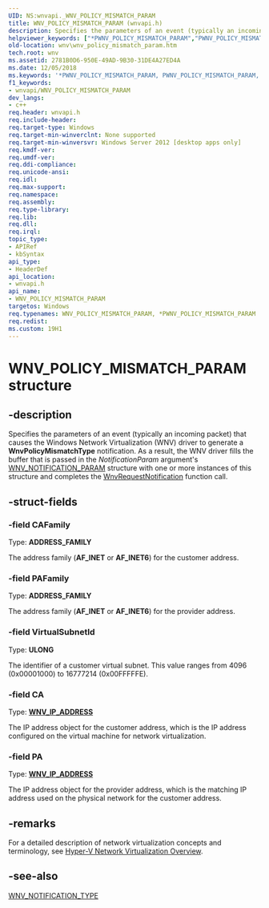 ```yaml
---
UID: NS:wnvapi._WNV_POLICY_MISMATCH_PARAM
title: WNV_POLICY_MISMATCH_PARAM (wnvapi.h)
description: Specifies the parameters of an event (typically an incoming packet) that causes the Windows Network Virtualization (WNV) driver to generate a WnvPolicyMismatchType notification.helpviewer_keywords: ["*PWNV_POLICY_MISMATCH_PARAM","PWNV_POLICY_MISMATCH_PARAM","PWNV_POLICY_MISMATCH_PARAM structure pointer [Windows Network Virtualization]","WNV_POLICY_MISMATCH_PARAM","WNV_POLICY_MISMATCH_PARAM structure [Windows Network Virtualization]","wnv.wnv_policy_mismatch_param","wnvapi/PWNV_POLICY_MISMATCH_PARAM","wnvapi/WNV_POLICY_MISMATCH_PARAM"]
old-location: wnv\wnv_policy_mismatch_param.htm
tech.root: wnv
ms.assetid: 2781B0D6-950E-49AD-9B30-31DE4A27ED4A
ms.date: 12/05/2018
ms.keywords: '*PWNV_POLICY_MISMATCH_PARAM, PWNV_POLICY_MISMATCH_PARAM, PWNV_POLICY_MISMATCH_PARAM structure pointer [Windows Network Virtualization], WNV_POLICY_MISMATCH_PARAM, WNV_POLICY_MISMATCH_PARAM structure [Windows Network Virtualization], wnv.wnv_policy_mismatch_param, wnvapi/PWNV_POLICY_MISMATCH_PARAM, wnvapi/WNV_POLICY_MISMATCH_PARAM'
f1_keywords:
- wnvapi/WNV_POLICY_MISMATCH_PARAM
dev_langs:
- c++
req.header: wnvapi.h
req.include-header: 
req.target-type: Windows
req.target-min-winverclnt: None supported
req.target-min-winversvr: Windows Server 2012 [desktop apps only]
req.kmdf-ver: 
req.umdf-ver: 
req.ddi-compliance: 
req.unicode-ansi: 
req.idl: 
req.max-support: 
req.namespace: 
req.assembly: 
req.type-library: 
req.lib: 
req.dll: 
req.irql: 
topic_type:
- APIRef
- kbSyntax
api_type:
- HeaderDef
api_location:
- wnvapi.h
api_name:
- WNV_POLICY_MISMATCH_PARAM
targetos: Windows
req.typenames: WNV_POLICY_MISMATCH_PARAM, *PWNV_POLICY_MISMATCH_PARAM
req.redist: 
ms.custom: 19H1
---
```


# WNV_POLICY_MISMATCH_PARAM structure


## -description


Specifies the parameters of an event (typically an incoming packet) that causes the Windows Network Virtualization (WNV) driver to generate a <b>WnvPolicyMismatchType</b> notification. As a result, the WNV driver fills the buffer that is passed in the <i>NotificationParam</i> argument's <a href="https://docs.microsoft.com/windows/desktop/api/wnvapi/ns-wnvapi-wnv_notification_param">WNV_NOTIFICATION_PARAM</a> structure with one or more instances of this structure and completes the <a href="https://docs.microsoft.com/previous-versions/windows/desktop/api/wnvapi/nf-wnvapi-wnvrequestnotification">WnvRequestNotification</a> function call.


## -struct-fields




### -field CAFamily

Type: <b>ADDRESS_FAMILY</b>

The address family (<b>AF_INET</b> or <b>AF_INET6</b>) for the customer address.


### -field PAFamily

Type: <b>ADDRESS_FAMILY</b>

The address family (<b>AF_INET</b> or <b>AF_INET6</b>) for the provider address.


### -field VirtualSubnetId

Type: <b>ULONG</b>

The identifier of a customer virtual subnet. This value ranges from 4096 (0x00001000) to 16777214 (0x00FFFFFE).


### -field CA

Type: <b><a href="https://docs.microsoft.com/windows/desktop/api/wnvapi/ns-wnvapi-wnv_ip_address">WNV_IP_ADDRESS</a></b>

The IP address object for the customer address, which is the IP address configured on the virtual machine for network virtualization.


### -field PA

Type: <b><a href="https://docs.microsoft.com/windows/desktop/api/wnvapi/ns-wnvapi-wnv_ip_address">WNV_IP_ADDRESS</a></b>

The IP address object for the provider address, which is the matching IP address used on the physical network for the customer address.


## -remarks



For a detailed description of network virtualization concepts and terminology, see <a href="https://technet.microsoft.com/library/jj134230(l=en-us,v=WS.11).aspx">Hyper-V Network Virtualization Overview</a>.




## -see-also




<a href="https://docs.microsoft.com/windows/desktop/api/wnvapi/ne-wnvapi-wnv_notification_type">WNV_NOTIFICATION_TYPE</a>
 

 

